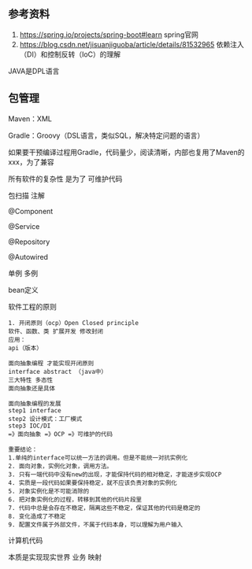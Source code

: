 



## 参考资料

1. https://spring.io/projects/spring-boot#learn spring官网
2. https://blog.csdn.net/jisuanjiguoba/article/details/81532965 依赖注入（DI）和控制反转（IoC）的理解

JAVA是DPL语言

## 包管理

Maven：XML

Gradle：Groovy（DSL语言，类似SQL，解决特定问题的语言）

如果要干预编译过程用Gradle，代码量少，阅读清晰，内部也复用了Maven的xxx，为了兼容



所有软件的复杂性 是为了 可维护代码

包扫描 注解

@Component

@Service

@Repository

@Autowired

单例 多例

bean定义

软件工程的原则

```
1. 开闭原则（ocp）Open Closed principle
软件、函数、类 扩展开发 修改封闭
应用：
api（版本）
```

```
面向抽象编程 才能实现开闭原则
interface abstract （java中）
三大特性 多态性
面向抽象还是具体
```

```
面向抽象编程的发展
step1 interface
step2 设计模式：工厂模式
step3 IOC/DI
=》面向抽象 =》OCP =》可维护的代码
```

```
重要结论：
1.单纯的interface可以统一方法的调用。但是不能统一对抗实例化
2. 面向对象，实例化对象，调用方法。
3. 只有一端代码中没有new的出现，才能保持代码的相对稳定，才能逐步实现OCP
4. 实质是一段代码如果要保持稳定，就不应该负责对象的实例化
5. 对象实例化是不可能消除的
6. 把对象实例化的过程，转移到其他的代码片段里
7. 代码中总是会存在不稳定，隔离这些不稳定，保证其他的代码是稳定的
8. 变化造成了不稳定
9. 配置文件属于外部文件，不属于代码本身，可以理解为用户输入
```

计算机代码

本质是实现现实世界 业务 映射